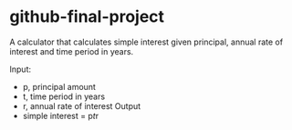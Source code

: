 # github-final-project

A calculator that calculates simple interest given principal, annual rate of interest and time period in years.

Input:
   * p, principal amount
   * t, time period in years
   *  r, annual rate of interest Output
   * simple interest = p*t*r
